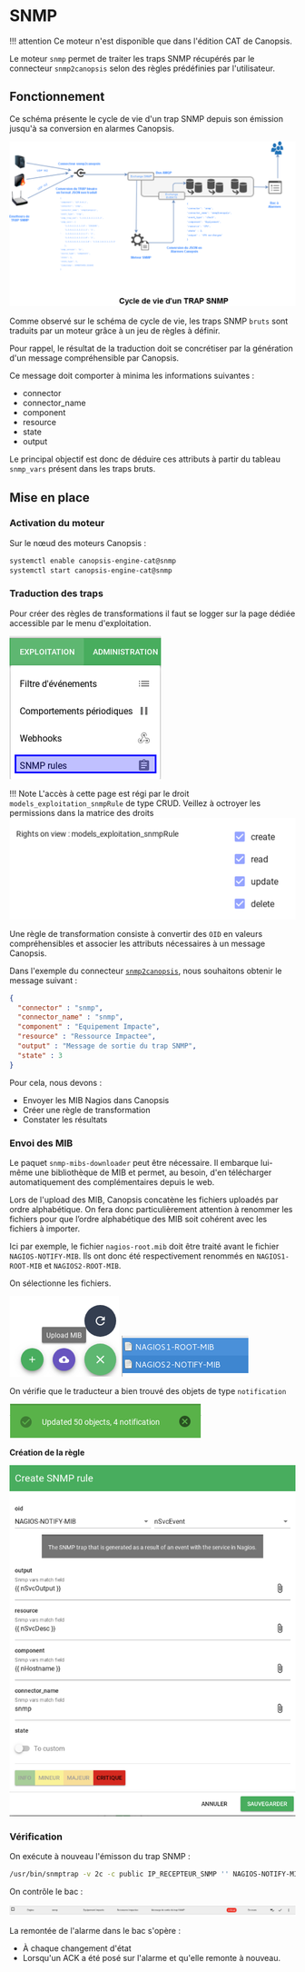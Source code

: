 # SNMP

!!! attention
    Ce moteur n'est disponible que dans l'édition CAT de Canopsis.

Le moteur `snmp` permet de traiter les traps SNMP récupérés par le connecteur `snmp2canopsis` selon des règles prédéfinies par l'utilisateur.

## Fonctionnement

Ce schéma présente le cycle de vie d'un trap SNMP depuis son émission jusqu'à sa conversion en alarmes Canopsis.

![img1](img/Cycle_vie_trap_snmp.png)

Comme observé sur le schéma de cycle de vie, les traps SNMP `bruts` sont traduits par un moteur grâce à un jeu de règles à définir.

Pour rappel, le résultat de la traduction doit se concrétiser par la génération d'un message compréhensible par Canopsis.

Ce message doit comporter à minima les informations suivantes :

*  connector
*  connector\_name
*  component
*  resource
*  state
*  output

Le principal objectif est donc de déduire ces attributs à partir du tableau `snmp_vars` présent dans les traps bruts.

## Mise en place

### Activation du moteur

Sur le nœud des moteurs Canopsis :

```sh
systemctl enable canopsis-engine-cat@snmp
systemctl start canopsis-engine-cat@snmp
```

### Traduction des traps

Pour créer des règles de transformations il faut se logger sur la page dédiée accessible par le menu d'exploitation.  

![Menu exploitation](img/menu_exploitation_snmprules.png)

!!! Note
    L'accès à cette page est régi par le droit `models_exploitation_snmpRule` de type CRUD.
    Veillez à octroyer les permissions dans la matrice des droits ![Droit SNMPRULE](img/droit_snmprule.png)


Une règle de transformation consiste à convertir des `OID` en valeurs compréhensibles et associer les attributs nécessaires à un message Canopsis.

Dans l'exemple du connecteur [`snmp2canopsis`](../../interconnexions/Supervision/SNMPtrap.md), nous souhaitons obtenir le message suivant :

```json
{
  "connector" : "snmp",
  "connector_name" : "snmp",
  "component" : "Equipement Impacte",
  "resource" : "Ressource Impactee",
  "output" : "Message de sortie du trap SNMP",
  "state" : 3
}
```

Pour cela, nous devons :

*  Envoyer les MIB Nagios dans Canopsis
*  Créer une règle de transformation
*  Constater les résultats

### Envoi des MIB

Le paquet `snmp-mibs-downloader` peut être nécessaire. Il embarque lui-même une bibliothèque de MIB et permet, au besoin, d'en télécharger automatiquement des complémentaires depuis le web.

Lors de l'upload des MIB, Canopsis concatène les fichiers uploadés par ordre
alphabétique. On fera donc particulièrement attention à renommer les fichiers
pour que l’ordre alphabétique des MIB soit cohérent avec les fichiers à importer.

Ici par exemple, le fichier `nagios-root.mib` doit être traité avant le fichier `NAGIOS-NOTIFY-MIB`. Ils ont donc été respectivement renommés en `NAGIOS1-ROOT-MIB` et `NAGIOS2-ROOT-MIB`.

On sélectionne les fichiers.

![img2](img/scenario_e1.png) ![img3](img/scenario_e2.png)

On vérifie que le traducteur a bien trouvé des objets de type `notification`

![img4](img/scenario_e3.png)

**Création de la règle**

![img5](img/scenario_e4.png)

### Vérification

On exécute à nouveau l'émisson du trap SNMP :

```sh
/usr/bin/snmptrap -v 2c -c public IP_RECEPTEUR_SNMP '' NAGIOS-NOTIFY-MIB::nSvcEvent nSvcHostname s "Equipement Impacte" nSvcDesc s "Ressource Impactee" nSvcStateID i 3 nSvcOutput s "Message de sortie du trap SNMP"  
```

On contrôle le bac :

![img6](img/scenario_e5.png)

La remontée de l'alarme dans le bac s'opère :

- À chaque changement d'état
- Lorsqu'un ACK a été posé sur l'alarme et qu'elle remonte à nouveau.
